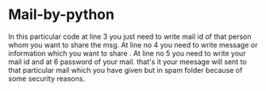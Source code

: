 # Mail-by-python
In this particular code at line 3 you just need to write mail id 
of that person whom you want to share the msg. At line no 4 you need 
to write message or information which you want to share .
At line no 5 you need to write your mail id and at 6 password of your mail.
that's it your meesage will sent to that particular mail which you have
given but in spam folder because of some security reasons.
